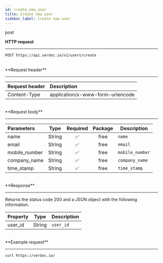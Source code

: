 ```yaml
---
id: create_new_user
title: Create new user.
sidebar_label: Create new user
---
```


<span class="badges post">post</span>
<br/>

**HTTP request**

---

```bash
POST https://api.verdoc.io/v1/users/create
```

<br/>
**Request header**

---

| Request header | Description                      |
| :------------- | :------------------------------- |
| Content-Type   | application/x-www-form-urlencode |

<br/>
**Request body**

---

| Parameters    |  Type  | Required | Package | Description     |
| :------------ | :----: | :------: | :-----: | --------------- |
| name          | String |    ✅    |  free   | `name`          |
| email         | String |    ✅    |  free   | `email`         |
| mobile_number | String |    ✅    |  free   | `mobile_number` |
| company_name  | String |    ✅    |  free   | `company_name`  |
| time_stamp    | String |    ✅    |  free   | `time_stamp`    |

<br/>
**Response**

---

Returns the status code 200 and a JSON object with the following information.

| Property |  Type  | Description |
| :------- | :----: | ----------- |
| user_id  | String | `user_id`   |

<br/>
**Example request**

---

```bash
curl https://verdoc.io/
```
